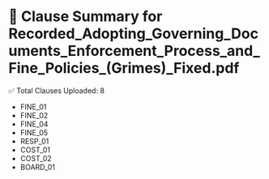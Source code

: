# 📄 Clause Summary for Recorded_Adopting_Governing_Documents_Enforcement_Process_and_Fine_Policies_(Grimes)_Fixed.pdf

✅ Total Clauses Uploaded: 8

- FINE_01
- FINE_02
- FINE_04
- FINE_05
- RESP_01
- COST_01
- COST_02
- BOARD_01
